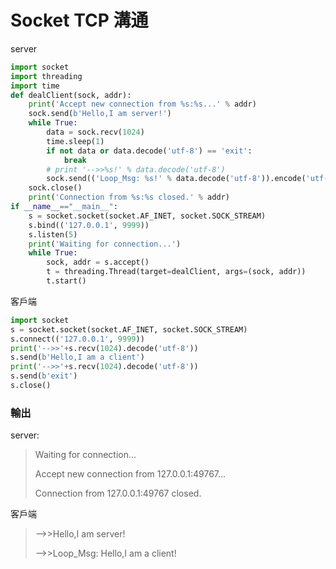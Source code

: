 #	Socket TCP 溝通

server

```python
import socket
import threading
import time
def dealClient(sock, addr):
    print('Accept new connection from %s:%s...' % addr)
    sock.send(b'Hello,I am server!')
    while True:
        data = sock.recv(1024)
        time.sleep(1)
        if not data or data.decode('utf-8') == 'exit':
            break
        # print '-->>%s!' % data.decode('utf-8')
        sock.send(('Loop_Msg: %s!' % data.decode('utf-8')).encode('utf-8'))
    sock.close()
    print('Connection from %s:%s closed.' % addr)
if __name__=="__main__":
    s = socket.socket(socket.AF_INET, socket.SOCK_STREAM)
    s.bind(('127.0.0.1', 9999))
    s.listen(5)
    print('Waiting for connection...')
    while True:
        sock, addr = s.accept()
        t = threading.Thread(target=dealClient, args=(sock, addr))
        t.start()
```

客戶端

```python
import socket
s = socket.socket(socket.AF_INET, socket.SOCK_STREAM)
s.connect(('127.0.0.1', 9999))
print('-->>'+s.recv(1024).decode('utf-8'))
s.send(b'Hello,I am a client')
print('-->>'+s.recv(1024).decode('utf-8'))
s.send(b'exit')
s.close()
```

### 	輸出
server:
>	Waiting for connection...
>
>	Accept new connection from 127.0.0.1:49767...
>
>	Connection from 127.0.0.1:49767 closed.

客戶端
>	-->>Hello,I am server!
>	
>	-->>Loop_Msg: Hello,I am a client!
